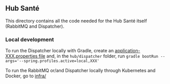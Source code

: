 ## Hub Santé
This directory contains all the code needed for the Hub Santé itself (RabbitMQ and Dispatcher).

### Local development
To run the Dispatcher locally with Gradle, create an [application-XXX.properties file](dispatcher/src/main/resources/application-rfo.properties) and, in the `hub/dispatcher` folder, run `gradle bootRun --args='--spring.profiles.active=local,XXX'`

To run the RabbitMQ or/and Dispatcher locally through Kubernetes and Docker, go to [infra/](./infra/README.md)
